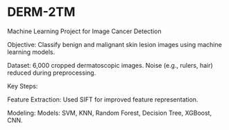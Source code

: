 # DERM-2TM
Machine Learning Project for Image Cancer Detection

Objective: Classify benign and malignant skin lesion images using machine learning models.

Dataset:
6,000 cropped dermatoscopic images.
Noise (e.g., rulers, hair) reduced during preprocessing.

Key Steps:

Feature Extraction:
Used SIFT for improved feature representation.

Modeling:
Models: SVM, KNN, Random Forest, Decision Tree, XGBoost, CNN.
